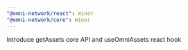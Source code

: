 ```yaml
---
"@omni-network/react": minor
"@omni-network/core": minor
---
```


Introduce getAssets core API and useOmniAssets react hook
